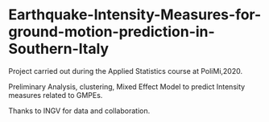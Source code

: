 # Earthquake-Intensity-Measures-for-ground-motion-prediction-in-Southern-Italy
Project carried out during the Applied Statistics course at PoliMi,2020.

Preliminary Analysis, clustering, Mixed Effect Model to predict Intensity measures related to GMPEs.

Thanks to INGV for data and collaboration.
